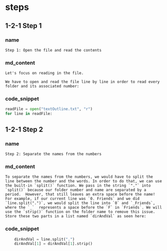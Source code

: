 <!--title={Parsing the File:Coding the Relationships Part 1}-->

<!--badges={Python:11,Algorithms:5}-->

<!--concepts={directedGraphs, introToGraphs, useOfGraphs}-->

# steps

## 1-2-1 Step 1

### name

```
Step 1: Open the file and read the contents
```

### md_content

```
Let's focus on reading in the file.

We have to open and read the file line by line in order to read every folder and its associated number:
```

### code_snippet

```python
readFile = open("textOutline.txt", "r")
for line in readFile:
```

## 1-2-1 Step 2

### name

```
Step 2: Separate the names from the numbers
```

### md_content

```
To separate the names from the numbers, we would have to split the line between the number and the words. In order to do that, we can use the built-in `split()` function. We pass in the string `"."` into `split()` because our folder number and name are separated by a period.  However, that still leaves an extra space before the name! For example, if our current line was `0. Friends` and we did `line.split(".")`, we would split the line into `0` and `_Friends`, where the `_`  represents a space before the `F` in `Friends`. We will use the `strip()` function on the folder name to remove this issue. Store these two parts in a list named `dirAndVal` as seen here:
```

### code_snippet

```python
	dirAndVal = line.split(".")
	dirAndVal[1] = dirAndVal[1].strip()
```

